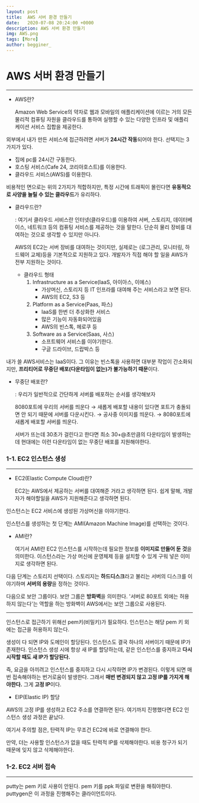 ```yaml
---
layout: post
title:  AWS 서버 환경 만들기
date:   2020-07-08 20:24:00 +0000
description: AWS 서버 환경 만들기
img: AWS.png
tags: [More]
author: begginer_
---
```


# AWS 서버 환경 만들기

---

- AWS란?

    Amazon Web Service의 약자로 웹과 모바일의 애플리케이션에 이르는 거의 모든 물리적 컴퓨팅 자원을 클라우드를 통하여 실행할 수 있는 다양한 인프라 및 애플리케이션 서비스 집합을 제공한다. 

 외부에서 내가 만든 서비스에 접근하려면 서버가 **24시간 작동**되어야 한다. 선택지는 3가지가 있다.

- 집에 pc를 24시간 구동한다.
- 호스팅 서비스(Cafe 24, 코리아호스트)를 이용한다.
- 클라우드 서비스(AWS)를 이용한다.

 비용적인 면으로는 위의 2가지가 적합하지만, 특정 시간에 트래픽이 몰린다면 **유동적으로 사양을 늘릴 수 있는 클라우드**가 유리하다. 

- 클라우드란?

    : 여기서 클라우드 서비스란 인터넷(클라우드)를 이용하여 서버, 스토리지, 데이터베이스, 네트워크 등의 컴퓨팅 서비스를 제공하는 것을 말한다. 단순히 물리 장비를 대여하는 것으로 생각할 수 있지만 아니다. 

     AWS의 EC2는 서버 장비를 대여하는 것이지만, 실제로는 (로그관리, 모니터링, 하드웨어 교체)등을 기본적으로 지원하고 있다. 개발자가 직접 해야 할 일을 AWS가 전부 지원하는 것이다. 

    - 클라우드 형태
        1. Infrastructure as a Service(IaaS, 아이아스, 이에스)
            - 가상머신, 스토리지 등 IT 인프라를 대여해 주는 서비스라고 보면 된다.
            - AWS의 EC2, S3 등
        2. Platform as a Service(Paas, 파스)
            - IaaS를 한번 더 추상화한 서비스
            - 많은 기능이 자동화되어있음
            - AWS의 빈스톡, 헤로쿠 등
        3. Software as a Service(Saas, 사스)
            - 소프트웨어 서비스를 이야기한다.
            - 구글 드라이브, 드랍박스 등

 내가 쓸 AWS서비스는 IaaS이다. 그 이유는 빈스톡을 사용하면 대부분 작업이 간소화되지만, **프리티어로 무중단 배포(다운타임이 없는)가 불가능하기 때문**이다. 

- 무중단 배포란?

    : 우리가 일반적으로 간단하게 서버를 배포하는 순서를 생각해보자

    8080포트에 우리의 서버를 띄운다 → 새롭게 배포할 내용이 있다면 포트가 충돌되면 안 되기 때문에 서버를 다운시킨다. → 공사중 이미지를 띄운다. → 8080포트에 새롭게 배포할 서버를 띄운다.

     서버가 뜨는데 30초가 걸린다고 한다면 최소 30+@초만큼의 다운타임이 발생하는데 현대에는 이런 다운타임이 없는 무중단 배포를 지원해야한다. 

### 1-1. EC2 인스턴스 생성

---

 

- EC2(Elastic Compute Cloud)란?

     EC2는 AWS에서 제공하는 서버를 대여해준 거라고 생각하면 된다. 쉽게 말해, 개발자가 해야할일을 AWS가 지원해준다고 생각하면 된다.

인스턴스는 EC2 서비스에 생성된 가상머신을 이야기한다. 

 인스턴스를 생성하는 첫 단계는 AMI(Amazon Machine Image)를 선택하는 것이다. 

- AMI란?

     여기서 AMI란 EC2 인스턴스를 시작하는데 필요한 정보를 **이미지로 만들어 둔 것**을 의미한다. 이스턴스라는 가상 머신에 운영체제 등을 설치할 수 있게 구워 넣은 이미지로 생각하면 된다. 

 다음 단계는 스토리지 선택이다. 스토리지는 **하드디스크**라고 불리는 서버의 디스크를 이야기하며 **서버의 용량**을 정하는 것이다. 

 다음으로 보안 그룹이다. 보안 그룹은 **방화벽**을 의미한다. '서버로 80포트 외에는 허용하지 않는다'는 역할을 하는 방화벽이 AWS에서는 보안 그룹으로 사용된다.

---

 인스턴스로 접근하기 위해선 pem키(비밀키)가 필요하다. 인스턴스는 해당 pem 키 외에는 접근을 허용하지 않는다. 

생성이 다 되면 IP와 도메인이 할당된다. 인스턴스도 결국 하나의 서버이기 때문에 IP가 존재한다. 인스턴스 생성 시에 항상 새 IP를 할당하는데, 같은 인스턴스를 중지하고 **다시 시작할 때도 새 IP가 할당된다.** 

즉, 요금을 아끼려고 인스턴스를 중지하고 다시 시작하면 IP가 변경된다. 이렇게 되면 매번 접속해야하는 번거로움이 발생한다. 그래서 **매번 변경되지 않고 고정 IP를 가지게 해야한다.** 그게 **고정 IP**이다. 

- EIP(Elastic IP) 할당

 AWS의 고정 IP를 생성하고 EC2 주소를 연결하면 된다. 여기까지 진행했다면 EC2 인스턴스 생성 과정은 끝났다. 

여기서 주의할 점은, 탄력적 IP는 무조건 EC2에 바로 연결해야 한다. 

만약, 더는 사용할 인스턴스가 없을 때도 탄력적 IP를 삭제해야한다. 비용 청구가 되기 때문에 잊지 않고 삭제해야한다. 

### 1-2. EC2 서버 접속

---

putty는 pem 키로 사용이 안된다. pem 키를 ppk 파일로 변환을 해줘야한다. puttygen은 이 과정을 진행해주는 클라이언트이다.